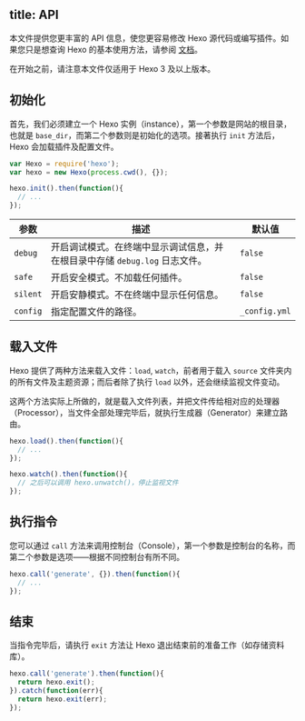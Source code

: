 title: API
---
本文件提供您更丰富的 API 信息，使您更容易修改 Hexo 源代码或编写插件。如果您只是想查询 Hexo 的基本使用方法，请参阅 [文档](../docs/)。

在开始之前，请注意本文件仅适用于 Hexo 3 及以上版本。

## 初始化

首先，我们必须建立一个 Hexo 实例（instance），第一个参数是网站的根目录，也就是 `base_dir`，而第二个参数则是初始化的选项。接著执行 `init` 方法后，Hexo 会加载插件及配置文件。

``` js
var Hexo = require('hexo');
var hexo = new Hexo(process.cwd(), {});

hexo.init().then(function(){
  // ...
});
```

参数 | 描述 | 默认值
--- | --- | ---
`debug` | 开启调试模式。在终端中显示调试信息，并在根目录中存储 `debug.log` 日志文件。| `false`
`safe` | 开启安全模式。不加载任何插件。| `false`
`silent` | 开启安静模式。不在终端中显示任何信息。| `false`
`config` | 指定配置文件的路径。| `_config.yml`

## 载入文件

Hexo 提供了两种方法来载入文件：`load`, `watch`，前者用于载入 `source` 文件夹内的所有文件及主题资源；而后者除了执行 `load` 以外，还会继续监视文件变动。

这两个方法实际上所做的，就是载入文件列表，并把文件传给相对应的处理器（Processor），当文件全部处理完毕后，就执行生成器（Generator）来建立路由。

``` js
hexo.load().then(function(){
  // ...
});

hexo.watch().then(function(){
  // 之后可以调用 hexo.unwatch()，停止监视文件
});
```

## 执行指令

您可以通过 `call` 方法来调用控制台（Console），第一个参数是控制台的名称，而第二个参数是选项——根据不同控制台有所不同。

``` js
hexo.call('generate', {}).then(function(){
  // ...
});
```

## 结束

当指令完毕后，请执行 `exit` 方法让 Hexo 退出结束前的准备工作（如存储资料库）。

``` js
hexo.call('generate').then(function(){
  return hexo.exit();
}).catch(function(err){
  return hexo.exit(err);
});
```
